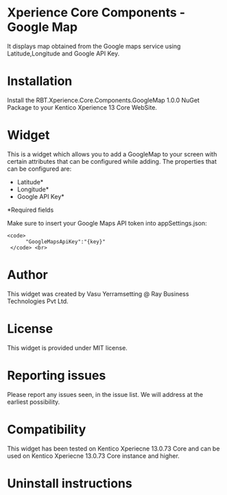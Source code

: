 # Xperience Core Components -Google Map

It displays map obtained from the Google maps service using Latitude,Longitude and Google API Key.

# Installation

Install the RBT.Xperience.Core.Components.GoogleMap 1.0.0 NuGet Package to your Kentico Xperience 13 Core WebSite. 

# Widget

This is a widget which allows you to add a GoogleMap to your screen with certain attributes that can be configured while adding. The properties that can be configured are:

- Latitude*
- Longitude*
- Google API Key*

*Required fields

Make sure to insert your Google Maps API token into appSettings.json:

    <code>
          "GoogleMapsApiKey":"{key}"
     </code> <br>
# Author

This widget was created by Vasu Yerramsetting @ Ray Business Technologies Pvt Ltd.

# License

This widget is provided under MIT license.

# Reporting issues

Please report any issues seen, in the issue list. We will address at the earliest possibility.

# Compatibility

This widget has been tested on Kentico Xperiecne 13.0.73 Core and can be used on Kentico Xperiecne 13.0.73 Core instance and higher.
# Uninstall instructions

